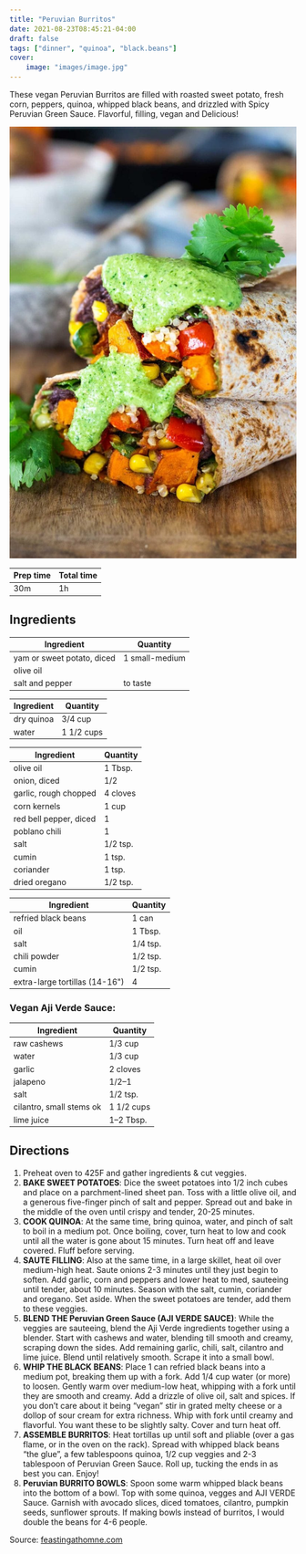 ```yaml
---
title: "Peruvian Burritos"
date: 2021-08-23T08:45:21-04:00
draft: false
tags: ["dinner", "quinoa", "black.beans"]
cover:
    image: "images/image.jpg"
---
```


These vegan Peruvian Burritos are filled with roasted sweet potato, fresh corn, peppers, quinoa, whipped black beans, and drizzled with Spicy Peruvian Green Sauce. Flavorful, filling, vegan and Delicious!

![](images/image.jpg)

|Prep time|Total time|
--- | ---
|30m|1h|


## Ingredients

|Ingredient|Quantity|
--- | ---
yam or sweet potato, diced|1 small-medium 
olive oil|
salt and pepper|to taste

|Ingredient|Quantity|
--- | ---
dry quinoa|3/4 cup 
water|1 1/2 cups 


|Ingredient|Quantity|
--- | ---
olive oil|1 Tbsp. 
onion, diced|1/2 
garlic, rough chopped|4 cloves 
corn kernels|1 cup
red bell pepper, diced|1
poblano chili|1
salt|1/2 tsp. 
cumin|1 tsp. 
coriander|1 tsp. 
dried oregano|1/2 tsp. 

|Ingredient|Quantity|
--- | ---
refried black beans|1 can 
oil|1 Tbsp. 
salt|1/4 tsp. 
chili powder|1/2 tsp. 
cumin|1/2 tsp. 
extra-large tortillas (14-16")|4

### Vegan Aji Verde Sauce:

|Ingredient|Quantity|
--- | ---
raw cashews|1/3 cup
water|1/3 cup
garlic| 2 cloves
jalapeno|1/2–1 
salt|1/2 tsp. 
cilantro, small stems ok|1 1/2 cups 
lime juice|1–2 Tbsp. 

## Directions

1. Preheat oven to 425F and gather ingredients & cut veggies.
1. **BAKE SWEET POTATOES**: Dice the sweet potatoes into 1/2 inch cubes and place on a parchment-lined sheet pan. Toss with a little olive oil, and a generous five-finger pinch of salt and pepper. Spread out and bake in the middle of the oven until crispy and tender, 20-25 minutes.
1. **COOK QUINOA**: At the same time, bring quinoa, water, and pinch of salt to boil in a medium pot. Once boiling, cover, turn heat to low and cook until all the water is gone about 15 minutes. Turn heat off and leave covered. Fluff before serving.
1. **SAUTE FILLING**: Also at the same time, in a large skillet, heat oil over medium-high heat. Saute onions 2-3 minutes until they just begin to soften. Add garlic, corn and peppers and lower heat to med, sauteeing until tender, about 10 minutes. Season with the salt, cumin, coriander and oregano. Set aside. When the sweet potatoes are tender, add them to these veggies.
1. **BLEND THE  Peruvian Green Sauce (AJI VERDE SAUCE)**: While the veggies are sauteeing, blend the Aji Verde ingredients together using a blender. Start with cashews and water, blending till smooth and creamy, scraping down the sides. Add remaining garlic, chili, salt, cilantro and lime juice. Blend until relatively smooth. Scrape it into a small bowl.
1. **WHIP THE BLACK BEANS**: Place 1 can refried black beans into a medium pot, breaking them up with a fork.  Add 1/4 cup water (or more) to loosen. Gently warm over medium-low heat, whipping with a fork until they are smooth and creamy. Add a drizzle of olive oil, salt and spices. If you don’t care about it being “vegan” stir in grated melty cheese or a dollop of sour cream for extra richness. Whip with fork until creamy and flavorful. You want these to be slightly salty. Cover and turn heat off.
1. **ASSEMBLE BURRITOS**: Heat tortillas up until soft and pliable (over a gas flame, or in the oven on the rack). Spread with whipped black beans “the glue”, a few tablespoons quinoa, 1/2 cup veggies and 2-3 tablespoon of Peruvian Green Sauce. Roll up, tucking the ends in as best you can. Enjoy!
1. **Peruvian BURRITO BOWLS**: Spoon some warm whipped black beans into the bottom of a bowl. Top with some quinoa, vegges and AJI VERDE Sauce. Garnish with avocado slices, diced tomatoes, cilantro, pumpkin seeds, sunflower sprouts.  If making bowls instead of burritos, I would double the beans for 4-6 people.


Source: [feastingathomne.com](https://www.feastingathome.com/peruvian-burritos/)
